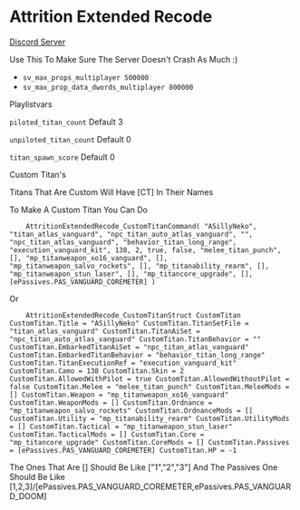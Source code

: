 # Attrition Extended Recode

[Discord Server](https://ds.nekouwugamerfnf.dev)

Use This To Make Sure The Server Doesn't Crash As Much :)

- `sv_max_props_multiplayer 500000` 
- `sv_max_prop_data_dwords_multiplayer 800000` 

Playlistvars 

`piloted_titan_count` Default 3

`unpiloted_titan_count` Default 0

`titan_spawn_score` Default 0

Custom Titan's

Titans That Are Custom Will Have [CT] In Their Names

To Make A Custom Titan You Can Do

`    AttritionExtendedRecode_CustomTitanCommand( "ASillyNeko", "titan_atlas_vanguard", "npc_titan_auto_atlas_vanguard", "", "npc_titan_atlas_vanguard", "behavior_titan_long_range", "execution_vanguard_kit", 138, 2, true, false, "melee_titan_punch", [], "mp_titanweapon_xo16_vanguard", [], "mp_titanweapon_salvo_rockets", [], "mp_titanability_rearm", [], "mp_titanweapon_stun_laser", [], "mp_titancore_upgrade", [], [ePassives.PAS_VANGUARD_COREMETER] )`

Or

`    AttritionExtendedRecode_CustomTitanStruct CustomTitan
    CustomTitan.Title = "ASillyNeko"
    CustomTitan.TitanSetFile = "titan_atlas_vanguard"
    CustomTitan.TitanAiSet = "npc_titan_auto_atlas_vanguard"
    CustomTitan.TitanBehavior = ""
    CustomTitan.EmbarkedTitanAiSet = "npc_titan_atlas_vanguard"
    CustomTitan.EmbarkedTitanBehavior = "behavior_titan_long_range"
    CustomTitan.TitanExecutionRef = "execution_vanguard_kit"
    CustomTitan.Camo = 138
    CustomTitan.Skin = 2
    CustomTitan.AllowedWithPilot = true
    CustomTitan.AllowedWithoutPilot = false
    CustomTitan.Melee = "melee_titan_punch"
    CustomTitan.MeleeMods = []
    CustomTitan.Weapon = "mp_titanweapon_xo16_vanguard"
    CustomTitan.WeaponMods = []
    CustomTitan.Ordnance = "mp_titanweapon_salvo_rockets"
    CustomTitan.OrdnanceMods = []
    CustomTitan.Utility = "mp_titanability_rearm"
    CustomTitan.UtilityMods = []
    CustomTitan.Tactical = "mp_titanweapon_stun_laser"
    CustomTitan.TacticalMods = []
    CustomTitan.Core = "mp_titancore_upgrade"
    CustomTitan.CoreMods = []
    CustomTitan.Passives = [ePassives.PAS_VANGUARD_COREMETER]
    CustomTitan.HP = -1`

The Ones That Are [] Should Be Like ["1","2","3"] And The Passives One Should Be Like [1,2,3]/[ePassives.PAS_VANGUARD_COREMETER,ePassives.PAS_VANGUARD_DOOM]
